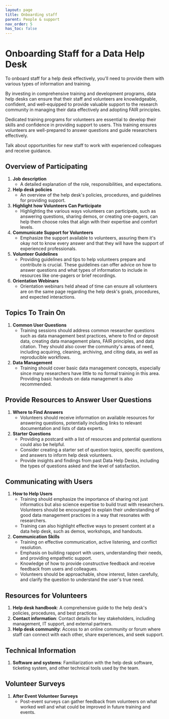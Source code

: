 ```yaml
---
layout: page
title: Onboarding staff
parent: People & support
nav_order: 5
has_toc: false
---
```


# Onboarding Staff for a Data Help Desk

To onboard staff for a help desk effectively, you'll need to provide them with
various types of information and training.

By investing in comprehensive training and development programs, data help desks
can ensure that their staff and volunteers are knowledgeable, confident, and
well-equipped to provide valuable support to the research community in managing
their data effectively and adopting FAIR principles.

Dedicated training programs for volunteers are essential to develop their skills
and confidence in providing support to users. This training ensures volunteers
are well-prepared to answer questions and guide researchers effectively.

Talk about opportunities for new staff to work with experienced colleagues and
receive guidance.

## Overview of Participating

<!-- prettier-ignore -->
1. **Job description**
    - A detailed explanation of the role, responsibilities, and expectations.
1. **Help desk policies**
    - An overview of the help desk's policies, procedures, and guidelines for
    providing support.
1. **Highlight how Volunteers Can Participate**
    - Highlighting the various ways volunteers can participate, such as
      answering questions, sharing demos, or creating one-pagers, can help them
      choose roles that align with their expertise and comfort levels.
1. **Communicate Support for Volunteers**
    - Emphasize the support available to volunteers, assuring them it's okay not
      to know every answer and that they will have the support of experienced
      professionals.
1. **Volunteer Guidelines**
    - Providing guidelines and tips to help volunteers prepare and contribute is
      crucial. These guidelines can offer advice on how to answer questions and
      what types of information to include in resources like one-pagers or brief
      recordings.
1. **Orientation Webinars**
    - Orientation webinars held ahead of time can ensure all volunteers are on
      the same page regarding the help desk's goals, procedures, and expected
      interactions.

## Topics To Train On

<!-- prettier-ignore -->
1. **Common User Questions**
    - Training sessions should address common researcher questions such as data
      management best practices, where to find or deposit data, creating data
      management plans, FAIR principles, and data citation. They should also
      cover the community's areas of need, including acquiring, cleaning,
      archiving, and citing data, as well as reproducible workflows.
1. **Data Management**
    - Training should cover basic data management concepts, especially since
      many researchers have little to no formal training in this area. Providing
      basic handouts on data management is also recommended.

## Provide Resources to Answer User Questions

<!-- prettier-ignore -->
1. **Where to Find Answers**
    - Volunteers should receive information on available resources for answering
      questions, potentially including links to relevant documentation and lists
      of data experts.
1. **Starter Questions**
    - Providing a postcard with a list of resources and potential questions
      could also be helpful.
    - Consider creating a starter set of question topics, specific questions,
      and answers to inform help desk volunteers.
    - Provide insights and findings from past Data Help Desks, including the
      types of questions asked and the level of satisfaction.

## Communicating with Users

<!-- prettier-ignore -->
1. **How to Help Users**
    - Training should emphasize the importance of sharing not just informatics
      but also science expertise to build trust with researchers. Volunteers
      should be encouraged to explain their understanding of good data
      management practices in a way that resonates with researchers.
    - Training can also highlight effective ways to present content at a data
      help desk, such as demos, workshops, and handouts.
1. **Communication Skills**
    - Training on effective communication, active listening, and conflict
      resolution.
    - Emphasis on building rapport with users, understanding their needs, and
      providing empathetic support.
    - Knowledge of how to provide constructive feedback and receive feedback
      from users and colleagues.
    - Volunteers should be approachable, show interest, listen carefully, and
      clarify the question to understand the user's true need.

## Resources for Volunteers

1. **Help desk handbook**: A comprehensive guide to the help desk's policies,
   procedures, and best practices.
1. **Contact information**: Contact details for key stakeholders, including
   management, IT support, and external partners.
1. **Help desk community**: Access to an online community or forum where staff
   can connect with each other, share experiences, and seek support.

## Technical Information

1. **Software and systems**: Familiarization with the help desk software,
   ticketing system, and other technical tools used by the team.

## Volunteer Surveys

1. **After Event Volunteer Surveys**
    - Post-event surveys can gather feedback from volunteers on what worked well
      and what could be improved in future training and events.
